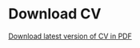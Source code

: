 # Download CV


[Download latest version of CV in PDF](https://github.com/JJ/cv/releases/download/v2021.04.1/cv.pdf)

